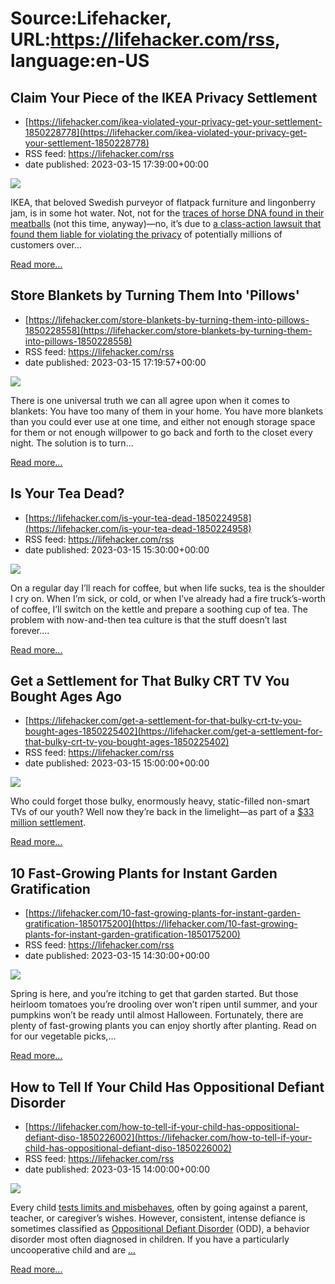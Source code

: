 # Source:Lifehacker, URL:https://lifehacker.com/rss, language:en-US

## Claim Your Piece of the IKEA Privacy Settlement
 - [https://lifehacker.com/ikea-violated-your-privacy-get-your-settlement-1850228778](https://lifehacker.com/ikea-violated-your-privacy-get-your-settlement-1850228778)
 - RSS feed: https://lifehacker.com/rss
 - date published: 2023-03-15 17:39:00+00:00

<img class="type:primaryImage" src="https://i.kinja-img.com/gawker-media/image/upload/s--nTDVr8id--/c_fit,fl_progressive,q_80,w_636/ff846052a54b4044183ab7f1b8b5fa5e.jpg" /><p>IKEA, that beloved Swedish purveyor of flatpack furniture and lingonberry jam, is in some hot water. Not, not for the <a href="https://www.nytimes.com/2013/02/26/world/europe/ikea-recalls-its-meatballs-horse-meat-is-detected.html" rel="noopener noreferrer" target="_blank">traces of horse DNA found in their meatballs</a> (not this time, anyway)—no, it’s due to <a href="https://www.ikeausfactaclassaction.com/?_ga=2.210357461.1583930746.1678898924-1445620965.1678898924" rel="noopener noreferrer" target="_blank">a class-action lawsuit that found them liable for violating the privacy</a> of potentially millions of customers over…</p><p><a href="https://lifehacker.com/ikea-violated-your-privacy-get-your-settlement-1850228778">Read more...</a></p>

## Store Blankets by Turning Them Into 'Pillows'
 - [https://lifehacker.com/store-blankets-by-turning-them-into-pillows-1850228558](https://lifehacker.com/store-blankets-by-turning-them-into-pillows-1850228558)
 - RSS feed: https://lifehacker.com/rss
 - date published: 2023-03-15 17:19:57+00:00

<img class="type:primaryImage" src="https://i.kinja-img.com/gawker-media/image/upload/s--FAJkJkLk--/c_fit,fl_progressive,q_80,w_636/72088565f8f36d75140742eff1bd67ac.jpg" /><p>There is one universal truth we can all agree upon when it comes to blankets: You have too many of them in your home. You have more blankets than you could ever use at one time, and either not enough storage space for them or not enough willpower to go back and forth to the closet every night. The solution is to turn…</p><p><a href="https://lifehacker.com/store-blankets-by-turning-them-into-pillows-1850228558">Read more...</a></p>

## Is Your Tea Dead?
 - [https://lifehacker.com/is-your-tea-dead-1850224958](https://lifehacker.com/is-your-tea-dead-1850224958)
 - RSS feed: https://lifehacker.com/rss
 - date published: 2023-03-15 15:30:00+00:00

<img class="type:primaryImage" src="https://i.kinja-img.com/gawker-media/image/upload/s--tBpyXZoi--/c_fit,fl_progressive,q_80,w_636/09a8d9d2f60e8f0da377fe764a8cefa2.jpg" /><p>On a regular day I’ll reach for coffee, but when life sucks, tea is the shoulder I cry on. When I’m sick, or cold, or when I’ve already had a fire truck’s-worth of coffee, I’ll switch on the kettle and prepare a soothing cup of tea. The problem with now-and-then tea culture is that the stuff doesn’t last forever.…</p><p><a href="https://lifehacker.com/is-your-tea-dead-1850224958">Read more...</a></p>

## Get a Settlement for That Bulky CRT TV You Bought Ages Ago
 - [https://lifehacker.com/get-a-settlement-for-that-bulky-crt-tv-you-bought-ages-1850225402](https://lifehacker.com/get-a-settlement-for-that-bulky-crt-tv-you-bought-ages-1850225402)
 - RSS feed: https://lifehacker.com/rss
 - date published: 2023-03-15 15:00:00+00:00

<img class="type:primaryImage" src="https://i.kinja-img.com/gawker-media/image/upload/s--FyB7rCJy--/c_fit,fl_progressive,q_80,w_636/12cad1ac00c0bf2a81f578941e70ba74.jpg" /><p>Who could forget those bulky, enormously heavy, static-filled non-smart TVs of our youth? Well now they’re back in the limelight—as part of a <a href="https://crtclaims.com/" rel="noopener noreferrer" target="_blank">$33 million settlement</a>.<br /></p><p><a href="https://lifehacker.com/get-a-settlement-for-that-bulky-crt-tv-you-bought-ages-1850225402">Read more...</a></p>

## 10 Fast-Growing Plants for Instant Garden Gratification
 - [https://lifehacker.com/10-fast-growing-plants-for-instant-garden-gratification-1850175200](https://lifehacker.com/10-fast-growing-plants-for-instant-garden-gratification-1850175200)
 - RSS feed: https://lifehacker.com/rss
 - date published: 2023-03-15 14:30:00+00:00

<img class="type:primaryImage" src="https://i.kinja-img.com/gawker-media/image/upload/s--4-7MybUz--/c_fit,fl_progressive,q_80,w_636/c154ab0a9566d1d62342675d4b60533e.jpg" /><p>Spring is here, and you’re itching to get that garden started. But those heirloom tomatoes you’re drooling over won’t ripen until summer, and your pumpkins won’t be ready until almost Halloween. Fortunately, there are plenty of fast-growing plants you can enjoy shortly after planting. Read on for our vegetable picks,…</p><p><a href="https://lifehacker.com/10-fast-growing-plants-for-instant-garden-gratification-1850175200">Read more...</a></p>

## How to Tell If Your Child Has Oppositional Defiant Disorder
 - [https://lifehacker.com/how-to-tell-if-your-child-has-oppositional-defiant-diso-1850226002](https://lifehacker.com/how-to-tell-if-your-child-has-oppositional-defiant-diso-1850226002)
 - RSS feed: https://lifehacker.com/rss
 - date published: 2023-03-15 14:00:00+00:00

<img class="type:primaryImage" src="https://i.kinja-img.com/gawker-media/image/upload/s--zETXnAGM--/c_fit,fl_progressive,q_80,w_636/feae29fedb0d3df417a0ef15b1b720a6.jpg" /><p>Every child <a href="https://lifehacker.com/how-to-redirect-a-defiant-kid-1835491710">tests limits and misbehaves</a>, often by going against a parent, teacher, or caregiver’s wishes. However, consistent, intense defiance is sometimes classified as <a href="https://www.aacap.org/AACAP/Families_and_Youth/Facts_for_Families/FFF-Guide/Children-With-Oppositional-Defiant-Disorder-072.aspx" rel="noopener noreferrer" target="_blank">Oppositional Defiant Disorder</a> (ODD), a behavior disorder most often diagnosed in children. If you have a particularly uncooperative child and are <a href="https://lifehacker.com/is-your-kid-acting-out-or-just-sad-1842965979">…</a></p><p><a href="https://lifehacker.com/how-to-tell-if-your-child-has-oppositional-defiant-diso-1850226002">Read more...</a></p>

